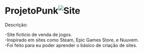 # ProjetoPunk![Site](https://user-images.githubusercontent.com/58378235/190839641-2bd83495-578e-4e8e-ae61-be62c2ad4335.png) <br>
Descrição:

-Site fictício de venda de jogos. <br>
-Inspirado em sites como Steam, Epic Games Store, e Nuuvem. <br>
-Foi feito para eu poder aprender o básico de criação de sites. <br>
